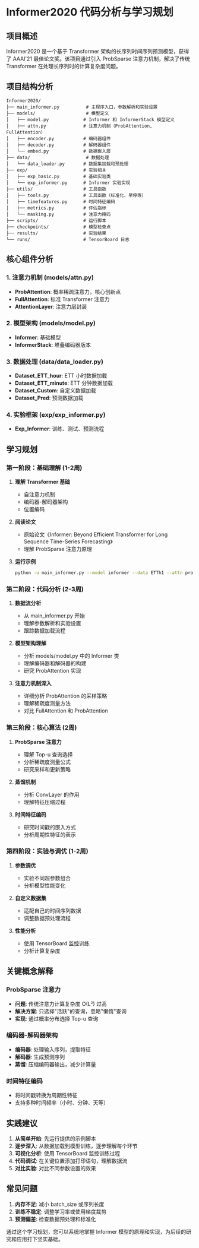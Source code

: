 # Informer2020 代码分析与学习规划

## 项目概述

Informer2020 是一个基于 Transformer 架构的长序列时间序列预测模型，获得了 AAAI'21 最佳论文奖。该项目通过引入 ProbSparse 注意力机制，解决了传统 Transformer 在处理长序列时的计算复杂度问题。

## 项目结构分析

```
Informer2020/
├── main_informer.py          # 主程序入口，参数解析和实验设置
├── models/                   # 模型定义
│   ├── model.py             # Informer 和 InformerStack 模型定义
│   ├── attn.py              # 注意力机制（ProbAttention, FullAttention）
│   ├── encoder.py           # 编码器组件
│   ├── decoder.py           # 解码器组件
│   └── embed.py             # 数据嵌入层
├── data/                     # 数据处理
│   └── data_loader.py       # 数据集加载和预处理
├── exp/                     # 实验相关
│   ├── exp_basic.py         # 基础实验类
│   └── exp_informer.py      # Informer 实验实现
├── utils/                   # 工具函数
│   ├── tools.py             # 工具函数（标准化、早停等）
│   ├── timefeatures.py      # 时间特征编码
│   ├── metrics.py           # 评估指标
│   └── masking.py           # 注意力掩码
├── scripts/                 # 运行脚本
├── checkpoints/             # 模型检查点
├── results/                 # 实验结果
└── runs/                    # TensorBoard 日志
```

## 核心组件分析

### 1. 注意力机制 (models/attn.py)
- **ProbAttention**: 概率稀疏注意力，核心创新点
- **FullAttention**: 标准 Transformer 注意力
- **AttentionLayer**: 注意力层封装

### 2. 模型架构 (models/model.py)
- **Informer**: 基础模型
- **InformerStack**: 堆叠编码器版本

### 3. 数据处理 (data/data_loader.py)
- **Dataset_ETT_hour**: ETT 小时数据加载
- **Dataset_ETT_minute**: ETT 分钟数据加载  
- **Dataset_Custom**: 自定义数据加载
- **Dataset_Pred**: 预测数据加载

### 4. 实验框架 (exp/exp_informer.py)
- **Exp_Informer**: 训练、测试、预测流程

## 学习规划

### 第一阶段：基础理解 (1-2周)
1. **理解 Transformer 基础**
   - 自注意力机制
   - 编码器-解码器架构
   - 位置编码

2. **阅读论文**
   - 原始论文《Informer: Beyond Efficient Transformer for Long Sequence Time-Series Forecasting》
   - 理解 ProbSparse 注意力原理

3. **运行示例**
   ```bash
   python -u main_informer.py --model informer --data ETTh1 --attn prob --freq h
   ```

### 第二阶段：代码分析 (2-3周)
1. **数据流分析**
   - 从 main_informer.py 开始
   - 理解参数解析和实验设置
   - 跟踪数据加载流程

2. **模型架构理解**
   - 分析 models/model.py 中的 Informer 类
   - 理解编码器和解码器的构建
   - 研究 ProbAttention 实现

3. **注意力机制深入**
   - 详细分析 ProbAttention 的采样策略
   - 理解稀疏度测量方法
   - 对比 FullAttention 和 ProbAttention

### 第三阶段：核心算法 (2周)
1. **ProbSparse 注意力**
   - 理解 Top-u 查询选择
   - 分析稀疏度测量公式
   - 研究采样和更新策略

2. **蒸馏机制**
   - 分析 ConvLayer 的作用
   - 理解特征压缩过程

3. **时间特征编码**
   - 研究时间戳的嵌入方式
   - 分析周期性特征的表示

### 第四阶段：实验与调优 (1-2周)
1. **参数调优**
   - 实验不同超参数组合
   - 分析模型性能变化

2. **自定义数据集**
   - 适配自己的时间序列数据
   - 调整数据预处理流程

3. **性能分析**
   - 使用 TensorBoard 监控训练
   - 分析计算复杂度

## 关键概念解释

### ProbSparse 注意力
- **问题**: 传统注意力计算复杂度 O(L²) 过高
- **解决方案**: 只选择"活跃"的查询，忽略"懒惰"查询
- **实现**: 通过概率分布选择 Top-u 查询

### 编码器-解码器架构
- **编码器**: 处理输入序列，提取特征
- **解码器**: 生成预测序列
- **蒸馏**: 压缩编码器输出，减少计算量

### 时间特征编码
- 将时间戳转换为周期性特征
- 支持多种时间频率（小时、分钟、天等）

## 实践建议

1. **从简单开始**: 先运行提供的示例脚本
2. **逐步深入**: 从数据加载到模型训练，逐步理解每个环节
3. **可视化分析**: 使用 TensorBoard 监控训练过程
4. **代码调试**: 在关键位置添加打印语句，理解数据流
5. **对比实验**: 对比不同参数设置的效果

## 常见问题

1. **内存不足**: 减小 batch_size 或序列长度
2. **训练不稳定**: 调整学习率或使用梯度裁剪
3. **预测偏差**: 检查数据预处理和标准化

通过这个学习规划，您可以系统地掌握 Informer 模型的原理和实现，为后续的研究和应用打下坚实基础。
